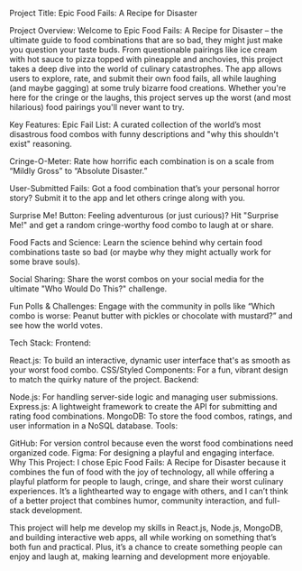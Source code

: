 Project Title: Epic Food Fails: A Recipe for Disaster

Project Overview:
Welcome to Epic Food Fails: A Recipe for Disaster – the ultimate guide to food combinations that are so bad, they might just make you question your taste buds. From questionable pairings like ice cream with hot sauce to pizza topped with pineapple and anchovies, this project takes a deep dive into the world of culinary catastrophes. The app allows users to explore, rate, and submit their own food fails, all while laughing (and maybe gagging) at some truly bizarre food creations. Whether you're here for the cringe or the laughs, this project serves up the worst (and most hilarious) food pairings you'll never want to try.

Key Features:
Epic Fail List: A curated collection of the world’s most disastrous food combos with funny descriptions and "why this shouldn't exist" reasoning.

Cringe-O-Meter: Rate how horrific each combination is on a scale from “Mildly Gross” to “Absolute Disaster.”

User-Submitted Fails: Got a food combination that’s your personal horror story? Submit it to the app and let others cringe along with you.

Surprise Me! Button: Feeling adventurous (or just curious)? Hit "Surprise Me!" and get a random cringe-worthy food combo to laugh at or share.

Food Facts and Science: Learn the science behind why certain food combinations taste so bad (or maybe why they might actually work for some brave souls).

Social Sharing: Share the worst combos on your social media for the ultimate "Who Would Do This?" challenge.

Fun Polls & Challenges: Engage with the community in polls like “Which combo is worse: Peanut butter with pickles or chocolate with mustard?” and see how the world votes.

Tech Stack:
Frontend:

React.js: To build an interactive, dynamic user interface that's as smooth as your worst food combo.
CSS/Styled Components: For a fun, vibrant design to match the quirky nature of the project.
Backend:

Node.js: For handling server-side logic and managing user submissions.
Express.js: A lightweight framework to create the API for submitting and rating food combinations.
MongoDB: To store the food combos, ratings, and user information in a NoSQL database.
Tools:

GitHub: For version control because even the worst food combinations need organized code.
Figma: For designing a playful and engaging interface.
Why This Project:
I chose Epic Food Fails: A Recipe for Disaster because it combines the fun of food with the joy of technology, all while offering a playful platform for people to laugh, cringe, and share their worst culinary experiences. It’s a lighthearted way to engage with others, and I can’t think of a better project that combines humor, community interaction, and full-stack development.

This project will help me develop my skills in React.js, Node.js, MongoDB, and building interactive web apps, all while working on something that’s both fun and practical. Plus, it’s a chance to create something people can enjoy and laugh at, making learning and development more enjoyable.